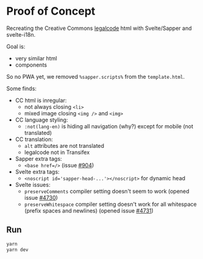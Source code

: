 # Proof of Concept

Recreating the Creative Commons [legalcode](https://github.com/creativecommons/creativecommons.org/master/docroot/legalcode/by_4.0.html) html with Svelte/Sapper and svelte-i18n.

Goal is:
- very similar html
- components

So no PWA yet, we removed `%sapper.scripts%` from the `template.html`.

Some finds:
- CC html is inregular:
    + not always closing `<li>`
    + mixed image closing `<img />` and `<img>`
- CC language styling:
    + `:not(lang-en)` is hiding all navigation (why?) except for mobile (not translated)
- CC translation:
    + `alt` attributes are not translated
    + legalcode not in Transifex
- Sapper extra tags:
    + `<base href=/>` (issue [#904](https://github.com/sveltejs/sapper/issues/904))
- Svelte extra tags:
    + `<noscript id='sapper-head-...'></noscript>` for dynamic head
- Svelte issues:
    + `preserveComments` compiler setting doesn't seem to work (opened issue [#4730](https://github.com/sveltejs/svelte/issues/4730))
    + `preserveWhitespace` compiler setting doesn't work for all whitespace (prefix spaces and newlines) (opened issue [#4731](https://github.com/sveltejs/svelte/issues/4730))

## Run

```bash
yarn
yarn dev
```